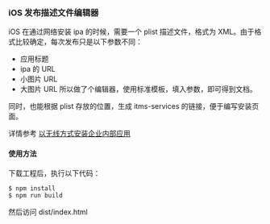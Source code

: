 ### iOS 发布描述文件编辑器

iOS 在通过网络安装 ipa 的时候，需要一个 plist 描述文件，格式为 XML。由于格式比较确定，每次发布只是以下参数不同：
- 应用标题
- ipa 的 URL
- 小图片 URL
- 大图片 URL
所以做了个编辑器，使用标准模板，填入参数，即可得到文档。

同时，也能根据 plist 存放的位置，生成 itms-services 的链接，便于编写安装页面。

详情参考 [以无线方式安装企业内部应用](http://help.apple.com/deployment/ios/#/apda0e3426d7)

#### 使用方法
下载工程后，执行以下代码：
```bash
$ npm install
$ npm run build
```
然后访问 dist/index.html
